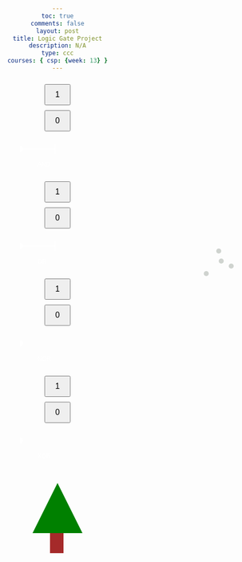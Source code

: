 ```yaml
---
toc: true
comments: false
layout: post
title: Logic Gate Project
description: N/A
type: ccc
courses: { csp: {week: 13} }
---
```



<html lang="en">

<head>
    <meta charset="UTF-8">
    <meta name="viewport" content="width=device-width, initial-scale=1.0">
<!--scales the display to the width of the computer-->
<style>
        /* Global styles for the body */
        body {
            font-family: Arial, sans-serif;
            text-align: center;
            margin: 50px;
        }
/* Container styling for layout */
        .container {
            display: flex;
            align-items: center;
            justify-content: center;
            flex-direction: column;
        }

        /* Styling for each gate container */
        .gate-container {
            display: flex;
            align-items: center;
        }

        /* Styling for button containers */
        .button-container {
            margin: 10px;
        }

        /* Styling for buttons */
        .button {
            padding: 10px 20px;
            font-size: 16px;
        }

        /* Styling for SVG elements */
        svg {
            margin: 0 20px;
        }

        /* Styling for output icons */
        .output-icon {
            font-size: 30px;
        }

        /* Styling for AND gate bulb */
        .and-bulb {
            color: red;
        }

        /* Styling for OR gate bulb */
        .or-bulb {
            color: orange;
        }

        /* Styling for NOR gate bulb */
        .nor-bulb {
            color: blue;
        }

        /* Styling for XOR gate bulb */
        .xor-bulb {
            color: green;
        }

        /* Styling for gate labels */
        .gate-label {
            font-size: 18px;
            margin-right: 10px;
            fill: white; /* Change text color to white */
        }

        /* Tree styles */
        .tree {
            position: relative;
            width: 0;
            height: 0;
            border-left: 50px solid transparent;
            border-right: 50px solid transparent;
            border-bottom: 100px solid green;
            margin-top: 30px;
        }

        .trunk {
            position: relative;
            width: 27px;
            height: 40px;
            background-color: brown;
            top: 100px;
            left: -15px;
        }
        </style>
 <style>       
/* Dot styles */
.dot {
    width: 10px;
    height: 10px;
    border-radius: 50%;
    cursor: pointer;
}

/* Dots for the Green Triangle */
#dotGreen1 {
    position: absolute;
    top: 630px;
    left: 670px;
    background-color: #CFD3CF;
}

#dotGreen2 {
    position: absolute;
    top: 660px;
    left: 680px;
    background-color: #CFD3CF;
}

#dotGreen3 {
    position: absolute;
    top: 710px;
    left: 700px;
    background-color: #CFD3CF;
}

#dotGreen4 {
    position: absolute;
    top: 700px;
    left: 700px;
    background-color: #CFD3CF;
}

</style>

    
<link rel="stylesheet" href="https://cdnjs.cloudflare.com/ajax/libs/font-awesome/6.0.0/css/all.min.css"
        integrity="sha512-Bw+irXzAGYTW3oIUcI+5B3c5AcXKXtwJU6dRfkaOTpAupzWC8FX6C9AjbV8AGj8G/oPfOj0lg/9hbo+KwIzA4A=="
        crossorigin="anonymous" referrerpolicy="no-referrer" />
</head>

<body>
<!-- Main content container -->
    <div class="container">
        <!-- AND Gate -->
        <div class="gate-container">
            <!-- Button 1 for AND gate -->
            <div class="button-container">
                <button id="andButton1" class="button" onclick="toggleButton('and', 1)">1</button>
            </div>
            <!-- Button 2 for AND gate -->
            <div class="button-container">
                <button id="andButton2" class="button" onclick="toggleButton('and', 2)">0</button>
            </div>
            <!-- SVG representation of AND gate -->
            <svg width="150" height="70">
                <text x="35" y="60" font-size="12" fill="white">AND</text>
                <line x1="0" y1="25" x2="50" y2="25" stroke="white" stroke-width="2" />
                <line x1="70" y1="15" x2="70" y2="35" stroke="white" stroke-width="2" />
                <line x1="50" y1="25" x2="70" y2="25" stroke="white" stroke-width="2" />
                <circle id="andGateOutput" cx="0" cy="25" r="5" fill="white" stroke="white" stroke-width="2" />
            </svg>
            <!-- Output icon for AND gate -->
            <div class="button-container">
                <i id="andOutputIcon" class="fas fa-lightbulb output-icon and-bulb"></i>
            </div>
            <!-- Dot for AND gate light -->
            <div class="dot" id="dotAnd" style="top: 70px; left: 25px;" onclick="changeDotColor('dotAnd')"></div>
        </div>

<!-- OR Gate -->
<div class="gate-container">
            <!-- Button 1 for OR gate -->
            <div class="button-container">
                <button id="orButton1" class="button" onclick="toggleButton('or', 1)">1</button>
            </div>
            <!-- Button 2 for OR gate -->
            <div class="button-container">
                <button id="orButton2" class="button" onclick="toggleButton('or', 2)">0</button>
            </div>
            <!-- SVG representation of OR gate -->
            <svg width="150" height="70">
                <text x="35" y="60" font-size="12" fill="white">OR</text>
                <line x1="0" y1="25" x2="50" y2="25" stroke="white" stroke-width="2" />
                <line x1="70" y1="15" x2="70" y2="35" stroke="white" stroke-width="2" />
                <line x1="50" y1="25" x2="70" y2="25" stroke="white" stroke-width="2" />
                <circle id="orGateOutput" cx="0" cy="25" r="5" fill="white" stroke="white" stroke-width="2" />
            </svg>
            <!-- Output icon for OR gate -->
            <div class="button-container">
                <i id="orOutputIcon" class="fas fa-lightbulb output-icon or-bulb"></i>
            </div>
            <!-- Dot for OR gate light -->
            <div class="dot" id="dotOr" style="top: 70px; left: 95px;" onclick="changeDotColor('dotOr')"></div>
        </div>

 <!-- NOR Gate -->
<div class="gate-container">
            <!-- Button 1 for NOR gate -->
            <div class="button-container">
                <button id="norButton1" class="button" onclick="toggleButton('nor', 1)">1</button>
            </div>
            <!-- Button 2 for NOR gate -->
            <div class="button-container">
                <button id="norButton2" class="button" onclick="toggleButton('nor', 2)">0</button>
            </div>
            <!-- SVG representation of NOR gate -->
            <svg width="150" height="70">
                <text x="35" y="60" font-size="12" fill="white">NOR</text>
                <circle id="norGateOutput" cx="0" cy="25" r="5" fill="white" stroke="white" stroke-width="2" />
            </svg>
            <!-- Output icon for NOR gate -->
            <div class="button-container">
                <i id="norOutputIcon" class="fas fa-lightbulb output-icon nor-bulb"></i>
            </div>
            <!-- Dot for NOR gate light -->
            <div class="dot" id="dotNor" style="top: 0; left: 30px;" onclick="changeDotColor('dotNor')"></div>
        </div>

<!-- XOR Gate -->
<div class="gate-container">
            <!-- Button 1 for XOR gate -->
            <div class="button-container">
                <button id="xorButton1" class="button" onclick="toggleButton('xor', 1)">1</button>
            </div>
            <!-- Button 2 for XOR gate -->
            <div class="button-container">
                <button id="xorButton2" class="button" onclick="toggleButton('xor', 2)">0</button>
            </div>
            <!-- SVG representation of XOR gate -->
            <svg width="150" height="70">
                <text x="35" y="60" font-size="12" fill="white">XOR</text>
                <circle id="xorGateOutput" cx="0" cy="25" r="5" fill="white" stroke="white" stroke-width="2" />
            </svg>
            <!-- Output icon for XOR gate -->
            <div class="button-container">
                <i id="xorOutputIcon" class="fas fa-lightbulb output-icon xor-bulb"></i>
            </div>
            <!-- Dot for XOR gate light -->
            <div class="dot" id="dotXor" style="top: 0; left: 105px;" onclick="changeDotColor('dotXor')"></div>
        </div>

        

 <!-- Tree -->
<div class="tree">
            <div class="trunk"></div>
        </div>
    </div>

 <script>
    // Initial states of the buttons for each gate
    let andButtonStates = [0, 0];
    let orButtonStates = [0, 0];
    let norButtonStates = [0, 0];
    let xorButtonStates = [0, 0];

    // Function to toggle the state of a button for a specific gate
    function toggleButton(gateType, buttonNumber) {
        if (gateType === 'and') {
            andButtonStates[buttonNumber - 1] = 1 - andButtonStates[buttonNumber - 1];
            document.getElementById(`andButton${buttonNumber}`).innerText = andButtonStates[buttonNumber - 1];
            updateAndOutput();
        } else if (gateType === 'or') {
            orButtonStates[buttonNumber - 1] = 1 - orButtonStates[buttonNumber - 1];
            document.getElementById(`orButton${buttonNumber}`).innerText = orButtonStates[buttonNumber - 1];
            updateOrOutput();
        } else if (gateType === 'nor') {
            norButtonStates[buttonNumber - 1] = 1 - norButtonStates[buttonNumber - 1];
            document.getElementById(`norButton${buttonNumber}`).innerText = norButtonStates[buttonNumber - 1];
            updateNorOutput();
        } else if (gateType === 'xor') {
            xorButtonStates[buttonNumber - 1] = 1 - xorButtonStates[buttonNumber - 1];
            document.getElementById(`xorButton${buttonNumber}`).innerText = xorButtonStates[buttonNumber - 1];
            updateXorOutput();
        }
    }

    // Function to update the output for the AND gate
    function updateAndOutput() {
        const andResult = andButtonStates[0] & andButtonStates[1]; // AND logic gate
        const andOutputIcon = document.getElementById('andOutputIcon');
        const andGateOutput = document.getElementById('andGateOutput');

        if (andResult === 1) {
            andOutputIcon.style.color = 'red';
            andGateOutput.setAttribute('fill', 'red');
        } else {
            andOutputIcon.style.color = '#ccc';
            andGateOutput.setAttribute('fill', 'white');
        }
        updateDotColor(andResult, 'dotAnd');
    }

    // Function to update the output for the OR gate
    function updateOrOutput() {
        const orResult = orButtonStates[0] | orButtonStates[1]; // OR logic gate
        const orOutputIcon = document.getElementById('orOutputIcon');
        const orGateOutput = document.getElementById('orGateOutput');

        if (orResult === 1) {
            orOutputIcon.style.color = 'orange';
            orGateOutput.setAttribute('fill', 'orange');
        } else {
            orOutputIcon.style.color = '#ccc';
            orGateOutput.setAttribute('fill', 'white');
        }
        updateDotColor(orResult, 'dotOr');
    }

    // Function to update the output for the NOR gate
    function updateNorOutput() {
        const norResult = !(norButtonStates[0] | norButtonStates[1]); // NOR logic gate
        const norOutputIcon = document.getElementById('norOutputIcon');
        const norGateOutput = document.getElementById('norGateOutput');

        if (norResult) {
            norOutputIcon.style.color = 'blue';
            norGateOutput.setAttribute('fill', 'blue');
        } else {
            norOutputIcon.style.color = '#ccc';
            norGateOutput.setAttribute('fill', 'white');
        }
        updateDotColor(norResult, 'dotNor');
    }

    // Function to update the output for the XOR gate
    function updateXorOutput() {
        const xorResult = xorButtonStates[0] ^ xorButtonStates[1]; // XOR logic gate
        const xorOutputIcon = document.getElementById('xorOutputIcon');
        const xorGateOutput = document.getElementById('xorGateOutput');

        if (xorResult) {
            xorOutputIcon.style.color = 'green';
            xorGateOutput.setAttribute('fill', 'green');
        } else {
            xorOutputIcon.style.color = '#ccc';
            xorGateOutput.setAttribute('fill', 'white');
        }
        updateDotColor(xorResult, 'dotXor');
    }

    // Function to update the color of a dot based on gate result
    function updateDotColor(gateResult, dotId) {
        const dot = document.getElementById(dotId);
        const blueLight = document.getElementById('blueLight');
        const randomColor = getRandomColor();

        if (gateResult === 1) {
            dot.style.backgroundColor = randomColor;
        } else {
            dot.style.backgroundColor = 'transparent';
        }

        // Change the blue light color if the dotId is dotBlue
        if (dotId === 'dotBlue') {
            blueLight.setAttribute('fill', randomColor);
        }
    }


</script>

<!-- Dots for the Green Triangle -->
<div class="gate-container">
    <!-- Dot 1 for the Green Triangle -->
    <div class="dot" id="dotGreen1" style="background-color: #CFD3CF;" onclick="changeDotColor('dotGreen1')"></div>
    <!-- Dot 2 for the Green Triangle -->
    <div class="dot" id="dotGreen2" style="background-color: #CFD3CF;" onclick="changeDotColor('dotGreen2')"></div>
    <!-- Dot 3 for the Green Triangle -->
    <div class="dot" id="dotGreen3" style="background-color: #CFD3CF;" onclick="changeDotColor('dotGreen3')"></div>
    <!-- Dot 4 for the Green Triangle -->
    <div class="dot" id="dotGreen4" style="background-color: #CFD3CF;" onclick="changeDotColor('dotGreen4')"></div>
</div>

<style>
    /* Dot styles for the Green Triangle */
    .dot {
        width: 10px;
        height: 10px;
        border-radius: 50%;
        cursor: pointer;
        position: absolute;
    }

    /* Dots for the Green Triangle */
    #dotGreen1 {
        top: 600px;
        left: 670px;
    }

    #dotGreen2 {
        top: 620px;
        left: 675px;
    }

    #dotGreen3 {
        top: 630px;
        left: 695px;
    }

    #dotGreen4 {
        top: 645px;
        left: 645px;
    }
</style>

<!-- Existing JavaScript code above -->

<script>
    // Function to update the color of a dot based on gate result
    function updateDotColor(gateResult, dotId) {
        const dot = document.getElementById(dotId);

        // Change the color of the dot based on the gate result
        switch (dotId) {
            case 'dotAnd':
                dot.style.backgroundColor = gateResult === 1 ? 'red' : '#ccc';
                break;
            case 'dotOr':
                dot.style.backgroundColor = gateResult === 1 ? 'orange' : '#ccc';
                break;
            case 'dotNor':
                dot.style.backgroundColor = gateResult === 1 ? 'blue' : '#ccc';
                break;
            case 'dotXor':
                dot.style.backgroundColor = gateResult === 1 ? 'green' : '#ccc';
                break;
            case 'dotGreen1':
            case 'dotGreen2':
            case 'dotGreen3':
            case 'dotGreen4':
                dot.style.backgroundColor = gateResult === 1 ? 'red' : '#ccc';
                break;
            // Add more cases for other dots if needed
        }
    }

    // Function to update the dots for the Green Triangle based on AND gate result
    function updateGreenDots() {
        const andResult = andButtonStates[0] & andButtonStates[1]; // AND logic gate
        updateDotColor(andResult, 'dotGreen1');
        updateDotColor(andResult, 'dotGreen2');
        updateDotColor(andResult, 'dotGreen3');
        updateDotColor(andResult, 'dotGreen4');
    }

    // Function to update the dots for other gates based on their results
    function updateOtherDots() {
        // Update dots for OR gate
        const orResult = orButtonStates[0] | orButtonStates[1]; // OR logic gate
        updateDotColor(orResult, 'dotOr');

        // Update dots for NOR gate
        const norResult = !(norButtonStates[0] | norButtonStates[1]); // NOR logic gate
        updateDotColor(norResult, 'dotNor');

        // Update dots for XOR gate
        const xorResult = xorButtonStates[0] ^ xorButtonStates[1]; // XOR logic gate
        updateDotColor(xorResult, 'dotXor');
    }

    // Function to toggle the state of a button for a gate and update the dots
    function toggleButtonAndUpdateDots(gateType, buttonNumber) {
        toggleButton(gateType, buttonNumber);
        switch (gateType) {
            case 'and':
                updateGreenDots();
                break;
            case 'or':
            case 'nor':
            case 'xor':
                updateOtherDots();
                break;
            // Add more cases for other gates if needed
        }
    }

    // Event listeners for AND gate buttons
    document.getElementById('andButton1').addEventListener('click', function() {
        toggleButtonAndUpdateDots('and', 1);
    });

    document.getElementById('andButton2').addEventListener('click', function() {
        toggleButtonAndUpdateDots('and', 2);
    });

    // Event listeners for other gate buttons
    document.getElementById('orButton1').addEventListener('click', function() {
        toggleButtonAndUpdateDots('or', 1);
    });

    document.getElementById('orButton2').addEventListener('click', function() {
        toggleButtonAndUpdateDots('or', 2);
    });

    document.getElementById('norButton1').addEventListener('click', function() {
        toggleButtonAndUpdateDots('nor', 1);
    });

    document.getElementById('norButton2').addEventListener('click', function() {
        toggleButtonAndUpdateDots('nor', 2);
    });

    document.getElementById('xorButton1').addEventListener('click', function() {
        toggleButtonAndUpdateDots('xor', 1);
    });

    document.getElementById('xorButton2').addEventListener('click', function() {
        toggleButtonAndUpdateDots('xor', 2);
    });
</script>

<!-- Existing JavaScript code below -->
<!-- Existing JavaScript code above -->

<script>
    // Map each dot to its corresponding gate and color
    const dotGateMapping = {
        'dotGreen1': 'and',
        'dotGreen2': 'or',
        'dotGreen3': 'nor',
        'dotGreen4': 'xor',
    };

    // Function to update the color of a dot based on its associated gate result
    function updateDotColorByGate(gateResult, dotId) {
        const dot = document.getElementById(dotId);
        const gateType = dotGateMapping[dotId];

        // Change the color of the dot based on its associated gate result
        switch (gateType) {
            case 'and':
                dot.style.backgroundColor = gateResult === 1 ? 'red' : '#ccc';
                break;
            case 'or':
                dot.style.backgroundColor = gateResult === 1 ? 'yellow' : '#ccc';
                break;
            case 'nor':
                dot.style.backgroundColor = gateResult === 1 ? 'blue' : '#ccc';
                break;
            case 'xor':
                dot.style.backgroundColor = gateResult === 1 ? 'darkgreen' : '#ccc';
                break;
            // Add more cases for other gates if needed
        }
    }

    // Function to update the dots for the Green Triangle based on AND gate result
    function updateGreenDots() {
        const andResult = andButtonStates[0] & andButtonStates[1]; // AND logic gate
        for (const dotId in dotGateMapping) {
            updateDotColorByGate(andResult, dotId);
        }
    }

    // Function to update the dots for other gates based on their results
    function updateOtherDots() {
        // Update dots for OR gate
        const orResult = orButtonStates[0] | orButtonStates[1]; // OR logic gate
        for (const dotId in dotGateMapping) {
            updateDotColorByGate(orResult, dotId);
        }

        // Update dots for NOR gate
        const norResult = !(norButtonStates[0] | norButtonStates[1]); // NOR logic gate
        for (const dotId in dotGateMapping) {
            updateDotColorByGate(norResult, dotId);
        }

        // Update dots for XOR gate
        const xorResult = xorButtonStates[0] ^ xorButtonStates[1]; // XOR logic gate
        for (const dotId in dotGateMapping) {
            updateDotColorByGate(xorResult, dotId);
        }
    }

    // Function to toggle the state of a button for a gate and update the dots
    function toggleButtonAndUpdateDots(gateType, buttonNumber) {
        toggleButton(gateType, buttonNumber);
        switch (gateType) {
            case 'and':
                updateGreenDots();
                break;
            case 'or':
            case 'nor':
            case 'xor':
                updateOtherDots();
                break;
        }
    }

    // Event listeners for AND gate buttons
    document.getElementById('andButton1').addEventListener('click', function() {
        toggleButtonAndUpdateDots('and', 1);
    });

    document.getElementById('andButton2').addEventListener('click', function() {
        toggleButtonAndUpdateDots('and', 2);
    });

    // Event listeners for OR gate buttons
    document.getElementById('orButton1').addEventListener('click', function() {
        toggleButtonAndUpdateDots('or', 1);
    });

    document.getElementById('orButton2').addEventListener('click', function() {
        toggleButtonAndUpdateDots('or', 2);
    });

    // Event listeners for NOR gate buttons
    document.getElementById('norButton1').addEventListener('click', function() {
        toggleButtonAndUpdateDots('nor', 1);
    });

    document.getElementById('norButton2').addEventListener('click', function() {
        toggleButtonAndUpdateDots('nor', 2);
    });

    // Event listeners for XOR gate buttons
    document.getElementById('xorButton1').addEventListener('click', function() {
        toggleButtonAndUpdateDots('xor', 1);
    });

    document.getElementById('xorButton2').addEventListener('click', function() {
        toggleButtonAndUpdateDots('xor', 2);
    });
</script>

<!-- Existing JavaScript code below -->

</body>

</html>
